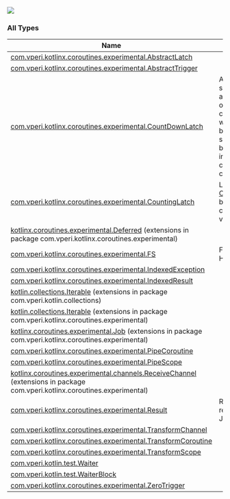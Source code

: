 

[![](https://jitpack.io/v/com.vperi/kotlin-coroutines-lib.svg)](https://jitpack.io/#com.vperi/kotlin-coroutines-lib)

### All Types

| Name | Summary |
|---|---|
| [com.vperi.kotlinx.coroutines.experimental.AbstractLatch](../com.vperi.kotlinx.coroutines.experimental/-abstract-latch/index.md) |  |
| [com.vperi.kotlinx.coroutines.experimental.AbstractTrigger](../com.vperi.kotlinx.coroutines.experimental/-abstract-trigger/index.md) |  |
| [com.vperi.kotlinx.coroutines.experimental.CountDownLatch](../com.vperi.kotlinx.coroutines.experimental/-count-down-latch/index.md) | A synchronization aid that allows one or more coroutines to wait without blocking until a set of operations being performed in other coroutines complete. |
| [com.vperi.kotlinx.coroutines.experimental.CountingLatch](../com.vperi.kotlinx.coroutines.experimental/-counting-latch/index.md) | Like a [CountDownLatch](../com.vperi.kotlinx.coroutines.experimental/-count-down-latch/index.md) but the count can be increased via [countUp](../com.vperi.kotlinx.coroutines.experimental/-counting-latch/count-up.md) |
| [kotlinx.coroutines.experimental.Deferred](../com.vperi.kotlinx.coroutines.experimental/kotlinx.coroutines.experimental.-deferred/index.md) (extensions in package com.vperi.kotlinx.coroutines.experimental) |  |
| [com.vperi.kotlinx.coroutines.experimental.FS](../com.vperi.kotlinx.coroutines.experimental/-f-s/index.md) | Filesystem Helpers |
| [com.vperi.kotlinx.coroutines.experimental.IndexedException](../com.vperi.kotlinx.coroutines.experimental/-indexed-exception/index.md) |  |
| [com.vperi.kotlinx.coroutines.experimental.IndexedResult](../com.vperi.kotlinx.coroutines.experimental/-indexed-result/index.md) |  |
| [kotlin.collections.Iterable](../com.vperi.kotlin.collections/kotlin.collections.-iterable/index.md) (extensions in package com.vperi.kotlin.collections) |  |
| [kotlin.collections.Iterable](../com.vperi.kotlinx.coroutines.experimental/kotlin.collections.-iterable/index.md) (extensions in package com.vperi.kotlinx.coroutines.experimental) |  |
| [kotlinx.coroutines.experimental.Job](../com.vperi.kotlinx.coroutines.experimental/kotlinx.coroutines.experimental.-job/index.md) (extensions in package com.vperi.kotlinx.coroutines.experimental) |  |
| [com.vperi.kotlinx.coroutines.experimental.PipeCoroutine](../com.vperi.kotlinx.coroutines.experimental/-pipe-coroutine/index.md) |  |
| [com.vperi.kotlinx.coroutines.experimental.PipeScope](../com.vperi.kotlinx.coroutines.experimental/-pipe-scope/index.md) |  |
| [kotlinx.coroutines.experimental.channels.ReceiveChannel](../com.vperi.kotlinx.coroutines.experimental/kotlinx.coroutines.experimental.channels.-receive-channel/index.md) (extensions in package com.vperi.kotlinx.coroutines.experimental) |  |
| [com.vperi.kotlinx.coroutines.experimental.Result](../com.vperi.kotlinx.coroutines.experimental/-result/index.md) | Represents the result of a Job/Deferred |
| [com.vperi.kotlinx.coroutines.experimental.TransformChannel](../com.vperi.kotlinx.coroutines.experimental/-transform-channel.md) |  |
| [com.vperi.kotlinx.coroutines.experimental.TransformCoroutine](../com.vperi.kotlinx.coroutines.experimental/-transform-coroutine/index.md) |  |
| [com.vperi.kotlinx.coroutines.experimental.TransformScope](../com.vperi.kotlinx.coroutines.experimental/-transform-scope/index.md) |  |
| [com.vperi.kotlin.test.Waiter](../com.vperi.kotlin.test/-waiter/index.md) |  |
| [com.vperi.kotlin.test.WaiterBlock](../com.vperi.kotlin.test/-waiter-block.md) |  |
| [com.vperi.kotlinx.coroutines.experimental.ZeroTrigger](../com.vperi.kotlinx.coroutines.experimental/-zero-trigger/index.md) |  |
